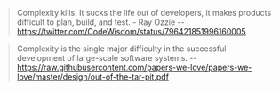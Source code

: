 > Complexity kills. It sucks the life out of developers, it makes products difficult to plan, build, and test. - Ray Ozzie
> -- https://twitter.com/CodeWisdom/status/796421851996160005

>Complexity is the single major difficulty in the successful development of large-scale software systems.
> -- https://raw.githubusercontent.com/papers-we-love/papers-we-love/master/design/out-of-the-tar-pit.pdf
